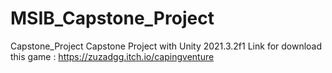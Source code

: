 # MSIB_Capstone_Project
Capstone_Project
Capstone Project with Unity 2021.3.2f1
Link for download this game : https://zuzadgg.itch.io/capingventure
